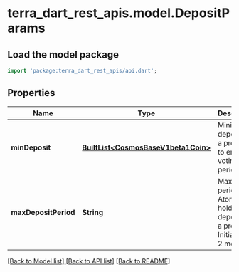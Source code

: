 # terra_dart_rest_apis.model.DepositParams

## Load the model package
```dart
import 'package:terra_dart_rest_apis/api.dart';
```

## Properties
Name | Type | Description | Notes
------------ | ------------- | ------------- | -------------
**minDeposit** | [**BuiltList&lt;CosmosBaseV1beta1Coin&gt;**](CosmosBaseV1beta1Coin.md) | Minimum deposit for a proposal to enter voting period. | [optional] 
**maxDepositPeriod** | **String** | Maximum period for Atom holders to deposit on a proposal. Initial value: 2  months. | [optional] 

[[Back to Model list]](../README.md#documentation-for-models) [[Back to API list]](../README.md#documentation-for-api-endpoints) [[Back to README]](../README.md)


